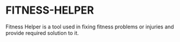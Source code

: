 # FITNESS-HELPER
Fitness Helper is a tool used in fixing fitness problems or injuries and provide required solution to it.

